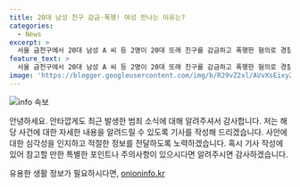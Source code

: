 ```yaml
---
title: 20대 남성 친구 감금·폭행! 여성 만나는 이유는?
categories:
  - News
excerpt: >
  서울 금천구에서 20대 남성 A 씨 등 2명이 20대 또래 친구를 감금하고 폭행한 혐의로 경찰에 붙잡혔습니다. A 씨 등은 피해 남성을 자택으로 데려가 폭행하고 4시간 넘게 감금한 후, 인근 주민의 신고로 경찰에 체포됐습니다. 이들은 A 씨의 여성 관련 갈등으로 범행한 것으로 추정되며, 경찰은 구속영장 신청 여부를 검토 중입니다. (출처: 경찰)
feature_text: >
  서울 금천구에서 20대 남성 A 씨 등 2명이 20대 또래 친구를 감금하고 폭행한 혐의로 경찰에 붙잡혔습니다. A 씨 등은 피해 남성을 자택으로 데려가 폭행하고 4시간 넘게 감금한 후, 인근 주민의 신고로 경찰에 체포됐습니다. 이들은 A 씨의 여성 관련 갈등으로 범행한 것으로 추정되며, 경찰은 구속영장 신청 여부를 검토 중입니다. (출처: 경찰)
image: 'https://blogger.googleusercontent.com/img/b/R29vZ2xl/AVvXsEixyZcFfHzMRdzZMjFBmAUKJYCLCGyLL1o632UiGVXcaFdKo_bkvkuCioo0uUKlGfBVcT3P84aROyZIXSBEx3Aw5nCQ3pTgDom1WDC4m8eifvWiAmWEEVb4x6G_l8C0QH225ldMjyaFvpxGEBGNO37VmDTDMHGhJPq73UglMfDca1-0aw/s1600/blogspot.png'
---
```


<p><img src="https://blogger.googleusercontent.com/img/b/R29vZ2xl/AVvXsEixyZcFfHzMRdzZMjFBmAUKJYCLCGyLL1o632UiGVXcaFdKo_bkvkuCioo0uUKlGfBVcT3P84aROyZIXSBEx3Aw5nCQ3pTgDom1WDC4m8eifvWiAmWEEVb4x6G_l8C0QH225ldMjyaFvpxGEBGNO37VmDTDMHGhJPq73UglMfDca1-0aw/s1600/blogspot.png" alt="info 속보" /></p>

<p>안녕하세요. 안타깝게도 최근 발생한 범죄 소식에 대해 알려주셔서 감사합니다. 저는 해당 사건에 대한 자세한 내용을 알려드릴 수 있도록 기사를 작성해 드리겠습니다. 사안에 대한 심각성을 인지하고 적절한 정보를 전달하도록 노력하겠습니다. 혹시 기사 작성에 있어 참고할 만한 특별한 포인트나 주의사항이 있으시다면 알려주시면 감사하겠습니다.</p>
유용한 생활 정보가 필요하시다면, <a href="https://onioninfo.kr" rel="dofollow">onioninfo.kr</a>


